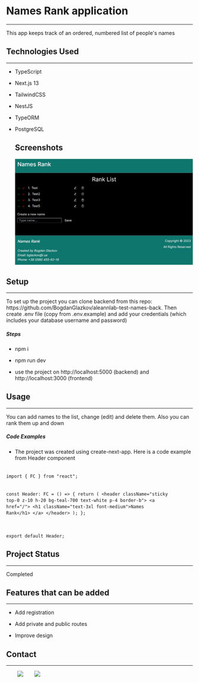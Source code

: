 <h1>Names Rank application</h1>
<hr><p>This app keeps track of an ordered, numbered list of people's names</p>
<h2>Technologies Used</h2>
<hr><ul>
<li>TypeScript</li>
</ul><ul>
<li>Next.js 13</li>
</ul><ul>
<li>TailwindCSS</li>
</ul><ul>
<li>NestJS</li>
</ul><ul>
<li>TypeORM</li>
</ul><ul>
<li>PostgreSQL</li>
<h2>Screenshots</h2>
<img src="/public/screenshot.jpg" alt="Screenshot" width="800" />
</ul><h2>Setup</h2>
<hr><p>To set up the project you can clone backend from this repo: https://github.com/BogdanGlazkov/aleannlab-test-names-back. Then create .env file (copy from .env.example) and add your credentials (which includes your database username and password)</p>
<h5>Steps</h5><ul>
<li>npm i</li>
</ul><ul>
<li>npm run dev</li>
</ul><ul>
<li>use the project on http://localhost:5000 (backend) and http://localhost:3000 (frontend)</li>
</ul><h2>Usage</h2>
<hr><p>You can add names to the list, change (edit) and delete them. Also you can rank them up and down</p>
<h5>Code Examples</h5><ul>
<li>The project was created using create-next-app. Here is a code example from Header component</li>
</ul>
<p><code>
import { FC } from "react";

const Header: FC = () =&gt; {
return (
&lt;header className="sticky top-0 z-10 h-20 bg-teal-700 text-white p-4 border-b"&gt;
&lt;a href="/"&gt;
&lt;h1 className="text-3xl font-medium"&gt;Names Rank&lt;/h1&gt;
&lt;/a&gt;
&lt;/header&gt;
);
};

export default Header;
</code></p>

<h2>Project Status</h2>
<hr><p>Completed</p><h2>Features that can be added</h2>
<hr><ul>
<li>Add registration</li>
</ul><ul>
<li>Add private and public routes</li>
</ul><ul>
<li>Improve design</li>
</ul><h2>Contact</h2>
<hr><p><span style="margin-right: 30px;"></span><a href="https://www.linkedin.com/in/bogdan-glazkov/"><img target="_blank" src="https://cdn.jsdelivr.net/gh/devicons/devicon/icons/linkedin/linkedin-original.svg" style="width: 10%;"></a><span style="margin-right: 30px;"></span><a href="https://github.com/BogdanGlazkov"><img target="_blank" src="https://cdn.jsdelivr.net/gh/devicons/devicon/icons/github/github-original.svg" style="width: 10%;"></a></p>
